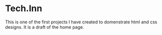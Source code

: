# Tech.Inn
This is one of the first projects I have created to domenstrate html and css designs.
It is a draft of the home page.
